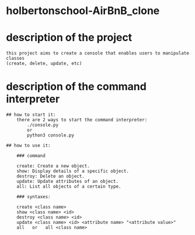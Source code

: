 # holbertonschool-AirBnB_clone

# description of the project

	this project aims to create a console that enables users to manipulate classes
	(create, delete, update, etc)

# description of the command interpreter

	## how to start it:
		there are 2 ways to start the command interpreter:
			./console.py
			or
			python3 console.py
		
	## how to use it:
		
		### command

		create: Create a new object.
		show: Display details of a specific object.
		destroy: Delete an object.
		update: Update attributes of an object.
		all: List all objects of a certain type.

	    ### syntaxes:
		
		create <class name> 
		show <class name> <id>
		destroy <class name> <id>
		update <class name> <id> <attribute name> "<attribute value>"
		all   or   all <class name>

